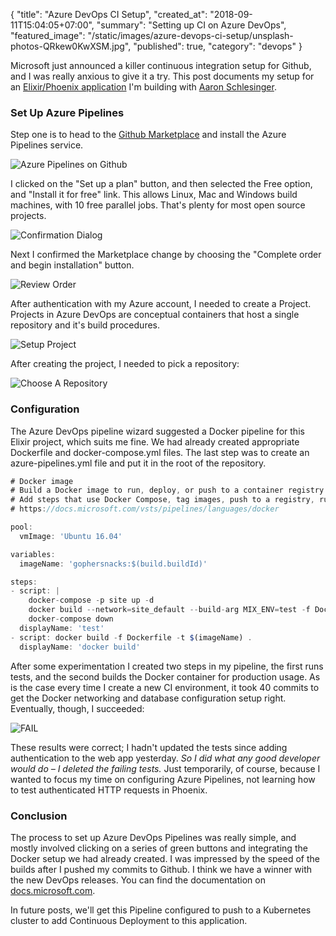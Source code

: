 {
  "title": "Azure DevOps CI Setup",
  "created_at": "2018-09-11T15:04:05+07:00",
  "summary": "Setting up CI on Azure DevOps",
  "featured_image": "/static/images/azure-devops-ci-setup/unsplash-photos-QRkew0KwXSM.jpg",
  "published": true,
  "category": "devops"
}

Microsoft just announced a killer continuous integration setup for Github, and I was really anxious to give it a try. This post documents my setup for an [Elixir/Phoenix application](https://github.com/gophersnacks/site) I'm building with [Aaron Schlesinger](https://twitter.com/arschles).

### Set Up Azure Pipelines

Step one is to head to the [Github Marketplace](https://github.com/marketplace/azure-pipelines) and install the Azure Pipelines service.

![Azure Pipelines on Github](/static/images/azure-devops-ci-setup/Screen-Shot-2018-09-11-at-9.42.48-AM.png)

I clicked on the "Set up a plan" button, and then selected the Free option, and "Install it for free" link. This allows Linux, Mac and Windows build machines, with 10 free parallel jobs. That's plenty for most open source projects.

![Confirmation Dialog](/static/images/azure-devops-ci-setup/Screen-Shot-2018-09-11-at-9.43.08-AM.png)

Next I confirmed the Marketplace change by choosing the "Complete order and begin installation" button.

![Review Order](/static/images/azure-devops-ci-setup/Screen-Shot-2018-09-11-at-9.43.26-AM.png)

After authentication with my Azure account, I needed to create a Project. Projects in Azure DevOps are conceptual containers that host a single repository and it's build procedures.

![Setup Project](/static/images/azure-devops-ci-setup/Screen-Shot-2018-09-11-at-9.45.52-AM.png)

After creating the project, I needed to pick a repository:

![Choose A Repository](/static/images/azure-devops-ci-setup/Screen-Shot-2018-09-11-at-9.46.37-AM.png)

### Configuration

The Azure DevOps pipeline wizard suggested a Docker pipeline for this Elixir project, which suits me fine. We had already created appropriate Dockerfile and docker-compose.yml files. The last step was to create an azure-pipelines.yml file and put it in the root of the repository.

```javascript
# Docker image
# Build a Docker image to run, deploy, or push to a container registry.
# Add steps that use Docker Compose, tag images, push to a registry, run an image, and more:
# https://docs.microsoft.com/vsts/pipelines/languages/docker

pool:
  vmImage: 'Ubuntu 16.04'

variables:
  imageName: 'gophersnacks:$(build.buildId)'

steps:
- script: |
    docker-compose -p site up -d
    docker build --network=site_default --build-arg MIX_ENV=test -f Dockerfile.test .
    docker-compose down
  displayName: 'test'
- script: docker build -f Dockerfile -t $(imageName) .
  displayName: 'docker build'
```

After some experimentation I created two steps in my pipeline, the first runs tests, and the second builds the Docker container for production usage. As is the case every time I create a new CI environment, it took 40 commits to get the Docker networking and database configuration setup right. Eventually, though, I succeeded:

![FAIL](/static/images/azure-devops-ci-setup/Screen-Shot-2018-09-11-at-9.58.52-AM.png)

These results were correct; I hadn't updated the tests since adding authentication to the web app yesterday. _So I did what any good developer would do – I deleted the failing tests._ Just temporarily, of course, because I wanted to focus my time on configuring Azure Pipelines, not learning how to test authenticated HTTP requests in Phoenix.

### Conclusion

The process to set up Azure DevOps Pipelines was really simple, and mostly involved clicking on a series of green buttons and integrating the Docker setup we had already created. I was impressed by the speed of the builds after I pushed my commits to Github. I think we have a winner with the new DevOps releases. You can find the documentation on [docs.microsoft.com](https://cda.ms/F8).

In future posts, we'll get this Pipeline configured to push to a Kubernetes cluster to add Continuous Deployment to this application.
